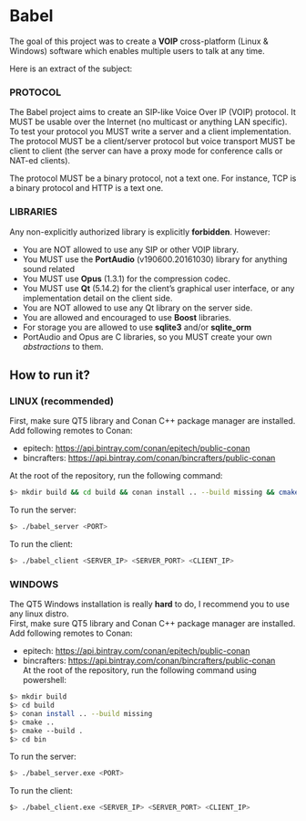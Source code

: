 # Babel

The goal of this project was to create a **VOIP** cross-platform (Linux & Windows) software which enables multiple users to talk at any time.  

Here is an extract of the subject:  
### PROTOCOL
The Babel project aims to create an SIP-like Voice Over IP (VOIP) protocol. It MUST be usable over the
Internet (no multicast or anything LAN specific).  
To test your protocol you MUST write a server and a client implementation.  
The protocol MUST be a client/server protocol but voice transport MUST be client to client (the server can
have a proxy mode for conference calls or NAT-ed clients).  

The protocol MUST be a binary protocol, not a text one. For instance, TCP is a binary
protocol and HTTP is a text one.
### LIBRARIES
Any non-explicitly authorized library is explicitly **forbidden**. However:
* You are NOT allowed to use any SIP or other VOIP library.
* You MUST use the **PortAudio** (v190600.20161030) library for anything sound related
* You MUST use **Opus** (1.3.1) for the compression codec.
* You MUST use **Qt** (5.14.2) for the client’s graphical user interface, or any implementation detail on the
client side.
* You are NOT allowed to use any Qt library on the server side.
* You are allowed and encouraged to use **Boost** libraries.
* For storage you are allowed to use **sqlite3** and/or **sqlite_orm**
* PortAudio and Opus are C libraries, so you MUST create your own *abstractions* to them.

## How to run it?
### LINUX (recommended)
First, make sure QT5 library and Conan C++ package manager are installed.  
Add following remotes to Conan:
* epitech: https://api.bintray.com/conan/epitech/public-conan
* bincrafters: https://api.bintray.com/conan/bincrafters/public-conan  

At the root of the repository, run the following command:
```sh
$> mkdir build && cd build && conan install .. --build missing && cmake .. && make && cd bin
```
To run the server:
```sh
$> ./babel_server <PORT>
```
To run the client:
```sh
$> ./babel_client <SERVER_IP> <SERVER_PORT> <CLIENT_IP>
```
### WINDOWS
The QT5 Windows installation is really **hard** to do, I recommend you to use any linux distro.  
First, make sure QT5 library and Conan C++ package manager are installed.  
Add following remotes to Conan:
* epitech: https://api.bintray.com/conan/epitech/public-conan
* bincrafters: https://api.bintray.com/conan/bincrafters/public-conan  
At the root of the repository, run the following command using powershell:
```sh
$> mkdir build
$> cd build
$> conan install .. --build missing
$> cmake ..
$> cmake --build .
$> cd bin
```
To run the server:
```sh
$> ./babel_server.exe <PORT>
```
To run the client:
```sh
$> ./babel_client.exe <SERVER_IP> <SERVER_PORT> <CLIENT_IP>
```
